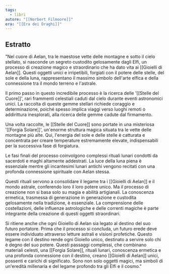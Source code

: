 ```yaml
---
tags:
  - libri
autore: "[[Norbert Filmoore]]"
era: "[[Era dei Draghi]]"
---
```

## Estratto
"Nel cuore di Aelan, tra le maestose vette delle montagne e sotto il cielo stellato, si nasconde un segreto custodito gelosamente dagli Elfi, un processo di creazione magico e straordinario che ha dato vita ai [[Gioielli di Aelan]]. Questi oggetti unici e irripetibili, forgiati con il potere delle stelle, del sole e della luna, rappresentano il massimo simbolo dell'arte elfica e della connessione tra il mondo terreno e l'astrale.

Il primo passo in questo incredibile processo è la ricerca delle '[[Stelle del Cuore]]', rari frammenti celestiali caduti dal cielo durante eventi astronomici unici. La raccolta di queste gemme stellari richiede coraggio e determinazione, poiché spesso implica viaggi verso luoghi remoti o addirittura inesplorati, alla ricerca delle gemme cadute dal firmamento.

Una volta raccolte, le [[Stelle del Cuore]] sono portate in una misteriosa '[[Forgia Solare]]', un'enorme struttura magica situata tra le vette delle montagne più alte. Qui, l'energia del sole e delle stelle è catturata e concentrata per creare temperature estremamente elevate, indispensabili per la successiva fase di forgiatura.

Le fasi finali del processo coinvolgono complessi rituali lunari condotti da sacerdoti e maghi altamente addestrati. La luce della luna piena è essenziale mentre gli incantesimi lunari antichi vengono recitati con una profonda connessione spirituale con Aelan stessa.

Questi rituali servono a consolidare il legame tra i [[Gioielli di Aelan]] e il mondo astrale, conferendo loro il loro potere unico. Ma il processo di creazione non si basa solo su magia e abilità artigianali. La conoscenza ermetica, trasmessa di generazione in generazione e custodita gelosamente nella tradizione, è essenziale. La comprensione delle costellazioni, delle influenze astrologiche e delle correnti magiche è parte integrante della creazione di questi oggetti straordinari.

Si ritiene anche che ogni Gioiello di Aelan sia legato al destino del suo futuro portatore. Prima che il processo si concluda, un futuro erede deve essere individuato attraverso letture astrali e visioni profetiche. Questo legame con il destino rende ogni Gioiello unico, destinato a servire solo chi è degno del suo potere. Questi passaggi complessi, che combinano materiali celesti, una [[Forgia Solare]], rituali lunari, conoscenza ermetica e una profonda connessione con il destino, creano [[Gioielli di Aelan]] unici, possenti e carichi di significato. Sono non solo oggetti magici, ma simboli di un'eredità millenaria e del legame profondo tra gli Elfi e il cosmo."
